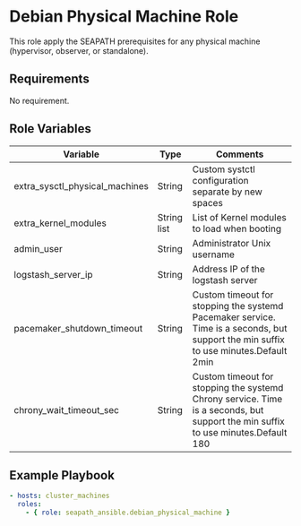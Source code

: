 # Debian Physical Machine Role

This role apply the SEAPATH prerequisites for any physical machine (hypervisor, observer, or standalone).

## Requirements

No requirement.

## Role Variables

| Variable                       | Type        | Comments                                                                                                                             |
|--------------------------------|-------------|--------------------------------------------------------------------------------------------------------------------------------------|
| extra_sysctl_physical_machines | String      | Custom systctl configuration separate by new spaces                                                                                  |
| extra_kernel_modules           | String list | List of Kernel modules to load when booting                                                                                          |
| admin_user                     | String      | Administrator Unix username                                                                                                          |
| logstash_server_ip             | String      | Address IP of the logstash server                                                                                                    |
| pacemaker_shutdown_timeout     | String      | Custom timeout for stopping the systemd Pacemaker service. Time is a seconds, but support the min suffix to use minutes.Default 2min |
| chrony_wait_timeout_sec        | String      | Custom timeout for stopping the systemd Chrony service. Time is a seconds, but support the min suffix to use minutes.Default 180     |


## Example Playbook

```yaml
- hosts: cluster_machines
  roles:
    - { role: seapath_ansible.debian_physical_machine }
```
